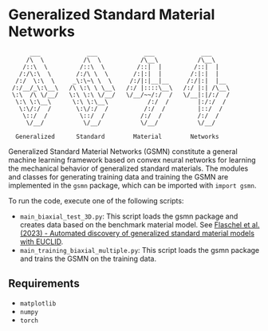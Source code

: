 # Generalized Standard Material Networks
```
      ___             ___             ___             ___     
     /\  \           /\  \           /\__\           /\__\    
    /::\  \         /::\  \         /::|  |         /::|  |   
   /:/\:\  \       /:/\ \  \       /:|:|  |        /:|:|  |   
  /:/  \:\  \     _\:\~\ \  \     /:/|:|__|__     /:/|:|  |__ 
 /:/__/_\:\__\   /\ \:\ \ \__\   /:/ |::::\__\   /:/ |:| /\__\
 \:\  /\ \/__/   \:\ \:\ \/__/   \/__/~~/:/  /   \/__|:|/:/  /
  \:\ \:\__\      \:\ \:\__\           /:/  /        |:/:/  / 
   \:\/:/  /       \:\/:/  /          /:/  /         |::/  /  
    \::/  /         \::/  /          /:/  /          /:/  /   
     \/__/           \/__/           \/__/           \/__/    

  Generalized      Standard        Material        Networks
```
Generalized Standard Material Networks (GSMN) constitute a general machine learning framework based on convex neural networks for learning the mechanical behavior of generalized standard materials. The modules and classes for generating training data and training the GSMN are implemented in the `gsmn` package, which can be imported with `import gsmn`.

To run the code, execute one of the following scripts:
* `main_biaxial_test_3D.py`: This script loads the gsmn package and creates data based on the benchmark material model. See [Flaschel et al. (2023) - Automated discovery of generalized standard material models with EUCLID](https://www.sciencedirect.com/science/article/pii/S0045782522008234).
* `main_training_biaxial_multiple.py`: This script loads the gsmn package and trains the GSMN on the training data.

## Requirements

* `matplotlib`
* `numpy`
* `torch`